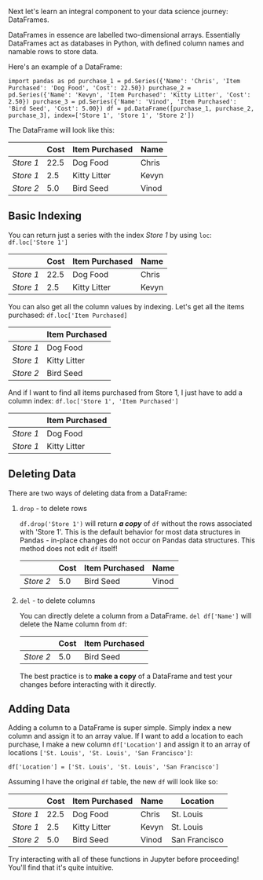 <!--title={DataFrame Data Structure}-->

Next let's learn an integral component to your data science journey: DataFrames. 

DataFrames in essence are labelled two-dimensional arrays. Essentially DataFrames act as databases in Python, with defined column names and namable rows to store data.

Here's an example of a DataFrame:

`import pandas as pd
purchase_1 = pd.Series({'Name': 'Chris',
                        'Item Purchased': 'Dog Food',
                        'Cost': 22.50})
purchase_2 = pd.Series({'Name': 'Kevyn',
                        'Item Purchased': 'Kitty Litter',
                        'Cost': 2.50})
purchase_3 = pd.Series({'Name': 'Vinod',
                        'Item Purchased': 'Bird Seed',
                        'Cost': 5.00})
df = pd.DataFrame([purchase_1, purchase_2, purchase_3], index=['Store 1', 'Store 1', 'Store 2'])`

The DataFrame will look like this:

|           | Cost | Item Purchased | Name  |
| --------- | ---- | -------------- | ----- |
| *Store 1* | 22.5 | Dog Food       | Chris |
| *Store 1* | 2.5  | Kitty Litter   | Kevyn |
| *Store 2* | 5.0  | Bird Seed      | Vinod |

## Basic Indexing

You can return just a series with the index *Store 1* by using `loc`: `df.loc['Store 1']`

|           | Cost | Item Purchased | Name  |
| --------- | ---- | -------------- | ----- |
| *Store 1* | 22.5 | Dog Food       | Chris |
| *Store 1* | 2.5  | Kitty Litter   | Kevyn |

You can also get all the column values by indexing. Let's get all the items purchased: `df.loc['Item Purchased]`

|           | Item Purchased |
| --------- | -------------- |
| *Store 1* | Dog Food       |
| *Store 1* | Kitty Litter   |
| *Store 2* | Bird Seed      |

And if I want to find all items purchased from Store 1, I just have to add a column index: `df.loc['Store 1', 'Item Purchased'] `

|           | Item Purchased |
| --------- | -------------- |
| *Store 1* | Dog Food       |
| *Store 1* | Kitty Litter   |

## Deleting Data

There are two ways of deleting data from a DataFrame:

1. `drop` - to delete rows

   `df.drop('Store 1')` will return ***a copy*** of `df` without the rows associated with 'Store 1'. This is the default behavior for most data structures in Pandas - in-place changes do not occur on Pandas data structures. This method does not edit `df` itself!

   |           | Cost | Item Purchased | Name  |
   | --------- | ---- | -------------- | ----- |
   | *Store 2* | 5.0  | Bird Seed      | Vinod |

2. `del` - to delete columns

   You can directly delete a column from a DataFrame. `del df['Name']` will delete the Name column from `df`:

   |           | Cost | Item Purchased |
   | --------- | ---- | -------------- |
   | *Store 2* | 5.0  | Bird Seed      |

   The best practice is to **make a copy** of a DataFrame and test your changes before interacting with it directly.

## Adding Data

Adding a column to a DataFrame is super simple. Simply index a new column and assign it to an array value. If I want to add a location to each purchase, I make a new column `df['Location']` and assign it to an array of locations `['St. Louis', 'St. Louis', 'San Francisco']`:

`df['Location'] = ['St. Louis', 'St. Louis', 'San Francisco']`

Assuming I have the original `df` table, the new `df` will look like so:

|           | Cost | Item Purchased | Name  | Location      |
| --------- | ---- | -------------- | ----- | ------------- |
| *Store 1* | 22.5 | Dog Food       | Chris | St. Louis     |
| *Store 1* | 2.5  | Kitty Litter   | Kevyn | St. Louis     |
| *Store 2* | 5.0  | Bird Seed      | Vinod | San Francisco |

Try interacting with all of these functions in Jupyter before proceeding! You'll find that it's quite intuitive.

